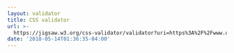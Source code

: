 ```yaml
---
layout: validator
title: CSS validator
url: >-
  https://jigsaw.w3.org/css-validator/validator?uri=https%3A%2F%2Fwww.qcbrunch.com%2F&profile=css3&usermedium=all&warning=1&vextwarning=&lang=en
date: '2018-05-14T01:36:35-04:00'
---
```


